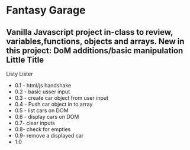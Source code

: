 Fantasy Garage
============
Vanilla Javascript project in-class to review, variables,functions, objects and arrays. New in this project: DoM additions/basic manipulation
Little Title
-------------------
Listy Lister
  * 0.1 - html/js handshake
  * 0.2 - basic usser input
  * 0.3  - create car object from user input
  * 0.4 - Push car object in to array
  * 0.5 - list cars on DOM
  * 0.6 - display cars on DOM
  * 0.7- clear inputs
  * 0.8- check for empties
  * 0.9- remove a displayed car
  * 1.0
